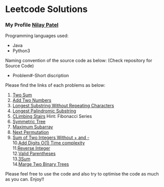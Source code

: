 # Leetcode Solutions
### My Profile [Nilay Patel](https://leetcode.com/nilay18/)

Programming languages used:
- Java
- Python3

Naming convention of the source code as below: (Check repository for Source Code)
- Problem#-Short discription

Please find the links of each problems as below:
1. [Two Sum](https://leetcode.com/problems/two-sum/)
2. [Add Two Numbers](https://leetcode.com/problems/add-two-numbers/)
3. [Longest Substring Without Repeating Characters](https://leetcode.com/problems/longest-substring-without-repeating-characters/)
4. [Longest Palindromic Substring](https://leetcode.com/problems/longest-palindromic-substring/)
5. [CLimbing Stairs](https://leetcode.com/problems/climbing-stairs/) Hint: Fibonacci Series
6. [Symmetric Tree](https://leetcode.com/problems/symmetric-tree/)
7. [Maximum Subarray](https://leetcode.com/problems/maximum-subarray/)
8. [Next Permutation](https://leetcode.com/problems/next-permutation/)
9. [Sum of Two Integers Without + and -](https://leetcode.com/problems/sum-of-two-integers/)<br/>
10.[Add Digits O(1) Time complexity](https://leetcode.com/problems/add-digits)<br/>
11.[Reverse Integer](https://leetcode.com/problems/reverse-integer/)<br/>
12.[Valid Parentheses](https://leetcode.com/problems/valid-parentheses/)<br/>
13.[3Sum](https://leetcode.com/problems/3sum/)<br/>
14.[Marge Two Binary Trees](https://leetcode.com/problems/merge-two-binary-trees/)<br/>



Please feel free to use the code and also try to optimise the code as much as you can.
Enjoy!!
